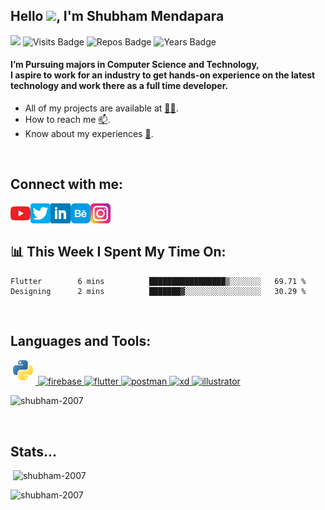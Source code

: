 <!--
### Hi there 👋
**Shubham-2007/Shubham-2007** is a ✨ _special_ ✨ repository because its `README.md` (this file) appears on your GitHub profile.

Here are some ideas to get you started:

- 🔭 I’m currently working on ...
- 🌱 I’m currently learning ...
- 👯 I’m looking to collaborate on ...
- 🤔 I’m looking for help with ...
- 💬 Ask me about ...
- 📫 How to reach me: ...
- 😄 Pronouns: ...
- ⚡ Fun fact: ...
-->
## Hello <img src="https://media.giphy.com/media/hvRJCLFzcasrR4ia7z/giphy.gif" width="25px">, I'm Shubham Mendapara

![](https://komarev.com/ghpvc/?username=Shubham-2007&color=red&style=flat)
![Visits Badge](https://badges.pufler.dev/visits/Shubham-2007/Shubham-2007/?color=red)
![Repos Badge](https://badges.pufler.dev/repos/Shubham-2007/?color=red)
![Years Badge](https://badges.pufler.dev/years/Shubham-2007/?color=red)

<h4 align="left">I’m Pursuing majors in Computer Science and Technology,<br>
I aspire to work for an industry to get hands-on
experience on the latest technology and work there as a full
time developer.</h4>

- All of my projects are available at <a href="https://shubham-2007.github.io/Portfolio">👨‍💻</a>.
- How to reach me <a href="shubhammendapara2441@gmail.com">📫</a>.
- Know about my experiences <a href="https://github.com/Shubham-2007/Shubham-2007/blob/main/document/Shubham_Resume.pdf">📄</a>.
<br>

## Connect with me:
<p align="left">
  <a href="https://www.youtube.com/channel/UCNGd3zsyfhig_hZVqvxThBg">
    <img align="left" alt="Shubham's Channel" width="32px" 
       src="https://github.com/Shubham-2007/Shubham-2007/blob/main/assets/youtube.svg" />
  </a>
  <a href="https://twitter.com/Shubham2441">
    <img align="left" alt="Shubham | Twitter" width="32px" 
       src="https://github.com/Shubham-2007/Shubham-2007/blob/main/assets/twitter.svg" />
  </a>
  <a href="https://www.linkedin.com/in/shubham2007/">
    <img align="left" alt="Shubham's LinkedIN" width="32px" 
       src="https://github.com/Shubham-2007/Shubham-2007/blob/main/assets/linkedin.svg" />
  </a> 
  <a href="https://www.behance.net/shubhammendapa">
    <img align="left" alt="Shubham's Channel" width="32px" 
       src="https://github.com/Shubham-2007/Shubham-2007/blob/main/assets/behance.svg" />
  </a> 
  <a href="https://www.instagram.com/shubham.2007/">
    <img align="left" alt="Shubham's Channel" width="32px" 
       src="https://github.com/Shubham-2007/Shubham-2007/blob/main/assets/instagram.svg" />
  </a> 
<!--  <a href="https://drive.google.com/drive/folders/1KyrMaQDkR2vWUW6CEkm3n8bgo-wL2KBb?usp=sharing">
    <img align="left" alt="Shubham's Channel" width="32px" 
       src="https://github.com/Shubham-2007/Shubham-2007/blob/main/assets/drive.svg" />
  </a> -->
 </p>

<br><br>

## 📊 This Week I Spent My Time On:
<!--START_SECTION:waka-->
```text
Flutter        6 mins          █████████████████▒░░░░░░░   69.71 % 
Designing      2 mins          ███████▓░░░░░░░░░░░░░░░░░   30.29 % 
```
<!--END_SECTION:waka-->
<br>

## Languages and Tools:
<p align="left"> 
  <!--<a href="https://www.djangoproject.com/" target="_blank"> <img src="https://raw.githubusercontent.com/devicons/devicon/master/icons/django/django-original.svg" alt="django" width="40" height="40"/> </a> -->
  <a href="https://www.python.org" target="_blank"> <img src="https://raw.githubusercontent.com/devicons/devicon/master/icons/python/python-original.svg" alt="python" width="40" height="40"/> </a> 
  <a href="https://firebase.google.com/" target="_blank"> <img src="https://www.vectorlogo.zone/logos/firebase/firebase-icon.svg" alt="firebase" width="40" height="40"/> </a> 
  <a href="https://flutter.dev" target="_blank"> <img src="https://www.vectorlogo.zone/logos/flutterio/flutterio-icon.svg" alt="flutter" width="40" height="40"/> </a> 
  <a href="https://postman.com" target="_blank"> <img src="https://www.vectorlogo.zone/logos/getpostman/getpostman-icon.svg" alt="postman" width="40" height="40"/> </a> 
  <a href="https://www.adobe.com/products/xd.html" target="_blank"> <img src="https://cdn.worldvectorlogo.com/logos/adobe-xd.svg" alt="xd" width="40" height="40"/> </a> 
  <a href="https://www.adobe.com/in/products/illustrator.html" target="_blank"> <img src="https://www.vectorlogo.zone/logos/adobe_illustrator/adobe_illustrator-icon.svg" alt="illustrator" width="40" height="40"/> </a>
</p>
<p><img src="https://github-readme-stats.vercel.app/api/top-langs?username=shubham-2007&show_icons=true&locale=en&layout=compact" alt="shubham-2007" /></p>
<br>

## Stats...
<p>&nbsp;<img src="https://github-readme-stats.vercel.app/api?username=shubham-2007&show_icons=true&locale=en" alt="shubham-2007" /></p>

<p><img src="https://github-readme-streak-stats.herokuapp.com/?user=shubham-2007&" alt="shubham-2007" /></p>



<!--
<p align="left"> <img src="https://komarev.com/ghpvc/?username=shubham-2007&label=Profile%20views&color=0e75b6&style=flat" alt="shubham-2007" /> </p>

<p align="left"> <a href="https://github.com/ryo-ma/github-profile-trophy"><img src="https://github-profile-trophy.vercel.app/?username=shubham-2007" alt="shubham-2007" /></a> </p> 


<p align="left"> <a href="https://twitter.com/shubham2441" target="blank"><img src="https://img.shields.io/twitter/follow/shubham2441?logo=twitter&style=for-the-badge" alt="shubham2441" /></a> </p>

<p align="left"> <img src="https://komarev.com/ghpvc/?username=Shubham-2007&label=Profile%20views&color=0e75b6&style=flat" alt="Shubham-2007" /> </p>
<br/>
  <a href="https://twitter.com/shubham2441" target="blank"><img align="center" src="https://raw.githubusercontent.com/rahuldkjain/github-profile-readme-generator/neutral-icons/src/images/icons/Social/twitter.svg" alt="shubham2441" height="30" width="40" /></a>
<a href="https://linkedin.com/in/shubham2007" target="blank"><img align="center" src="https://raw.githubusercontent.com/rahuldkjain/github-profile-readme-generator/neutral-icons/src/images/icons/Social/linked-in-alt.svg" alt="shubham2007" height="30" width="40" /></a>
<a href="https://stackoverflow.com/users/shubham2007" target="blank"><img align="center" src="https://raw.githubusercontent.com/rahuldkjain/github-profile-readme-generator/neutral-icons/src/images/icons/Social/stack-overflow.svg" alt="shubham2007" height="30" width="40" /></a>
<a href="https://fb.com/shubham.mendapara.5" target="blank"><img align="center" src="https://raw.githubusercontent.com/rahuldkjain/github-profile-readme-generator/neutral-icons/src/images/icons/Social/facebook.svg" alt="shubham.mendapara.5" height="30" width="40" /></a>
<a href="https://instagram.com/shubham.2007" target="blank"><img align="center" src="https://raw.githubusercontent.com/rahuldkjain/github-profile-readme-generator/neutral-icons/src/images/icons/Social/instagram.svg" alt="shubham.2007" height="30" width="40" /></a>
<a href="https://www.behance.net/shubhammendapa" target="blank"><img align="center" src="https://raw.githubusercontent.com/rahuldkjain/github-profile-readme-generator/neutral-icons/src/images/icons/Social/behance.svg" alt="shubhammendapa" height="30" width="40" /></a>
<a href="https://www.youtube.com/c/ucngd3zsyfhig_hzvqvxthbg" target="blank"><img align="center" src="https://raw.githubusercontent.com/rahuldkjain/github-profile-readme-generator/neutral-icons/src/images/icons/Social/youtube.svg" alt="ucngd3zsyfhig_hzvqvxthbg" height="30" width="40" /></a>
-->
